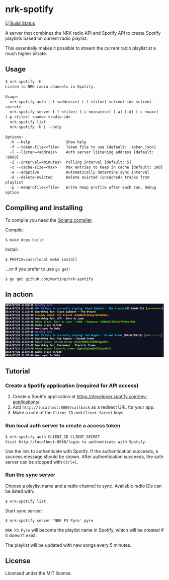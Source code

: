 # nrk-spotify

[![Build Status](https://travis-ci.org/martinp/nrk-spotify.png)](https://travis-ci.org/martinp/nrk-spotify)

A server that combines the NRK radio API and Spotify API to create Spotify
playlists based on current radio playlist.

This essentially makes it possible to stream the current radio playlist at a
much higher bitrate.

## Usage

```
$ nrk-spotify -h
Listen to NRK radio channels in Spotify.

Usage:
  nrk-spotify auth [-l <address>] [-f <file>] <client-id> <client-secret>
  nrk-spotify server [-f <file>] [-i <minutes>] [-a] [-d] [-c <max>] [-p <file>] <name> <radio-id>
  nrk-spotify list
  nrk-spotify -h | --help

Options:
  -h --help                Show help
  -f --token-file=<file>   Token file to use [default: .token.json]
  -l --listen=<address>    Auth server listening address [default: :8080]
  -i --interval=<minutes>  Polling interval [default: 5]
  -c --cache-size=<max>    Max entries to keep in cache [default: 100]
  -a --adaptive            Automatically determine sync interval
  -d --delete-evicted      Delete evicted (uncached) tracks from playlist
  -p --memprofile=<file>   Write heap profile after each run. Debug option
```

## Compiling and installing

To compile you need the [Golang compiler](http://golang.org/doc/install).

Compile:

`$ make deps build`

Install:

`$ PREFIX=/usr/local make install`

...or if you prefer to use `go get`:

`$ go get github.com/martinp/nrk-spotify`

## In action

![Screenshot](docs/output.png)

## Tutorial

### Create a Spotify application (required for API access)

1. Create a Spotify application at https://developer.spotify.com/my-applications/
2. Add `http://localhost:8080/callback` as a redirect URL for your app.
3. Make a note of the `Client ID` and `Client Secret` keys.

### Run local auth server to create a access token

```
$ nrk-spotify auth CLIENT_ID CLIENT_SECRET
Visit http://localhost:8080/login to authenticate with Spotify.
```

Use the link to authenticate with Spotify. If the authentication succeeds, a
success message should be shown. After authentication succeeds, the auth server
can be stopped with `Ctrl+C`.

### Run the sync server

Choose a playlist name and a radio channel to sync. Available radio IDs can be
listed with:

`$ nrk-spotify list`

Start sync server:

```
$ nrk-spotify server 'NRK P3 Pyro' pyro
```

`NRK P3 Pyro` will become the playlist name in Spotify, which will be
created if it doesn't exist.

The playlist will be updated with new songs every 5 minutes.

## License
Licensed under the MIT license.

